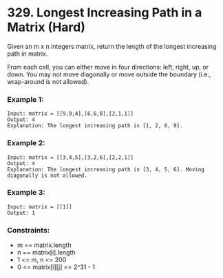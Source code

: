 # 329. Longest Increasing Path in a Matrix (Hard)

Given an m x n integers matrix, return the length of the longest increasing path in matrix.

From each cell, you can either move in four directions: left, right, up, or down. You may not move diagonally or move outside the boundary (i.e., wrap-around is not allowed).

### Example 1:

```
Input: matrix = [[9,9,4],[6,6,8],[2,1,1]]
Output: 4
Explanation: The longest increasing path is [1, 2, 6, 9].
```

### Example 2:

```
Input: matrix = [[3,4,5],[3,2,6],[2,2,1]]
Output: 4
Explanation: The longest increasing path is [3, 4, 5, 6]. Moving diagonally is not allowed.
```

### Example 3:

```
Input: matrix = [[1]]
Output: 1
```

### Constraints:

- m == matrix.length
- n == matrix[i].length
- 1 <= m, n <= 200
- 0 <= matrix[i][j] <= 2^31 - 1
